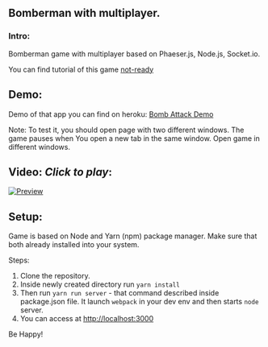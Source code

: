 ## Bomberman with multiplayer.

### Intro:
Bomberman game with multiplayer based on Phaeser.js, Node.js, Socket.io.

You can find tutorial of this game [not-ready](https://not-ready)

## Demo:

Demo of that app you can find on heroku: [Bomb Attack Demo](https://bomb-attack.herokuapp.com/)

Note: To test it, you should open page with two different windows. The game pauses when You open a new tab in the same window. Open game in different windows.

## Video: *Click to play*:
[![Preview](https://raw.githubusercontent.com/DmytroVasin/bomber/master/_readme/intro.png)](https://player.vimeo.com/video/246595375?autoplay=1)

## Setup:
Game is based on Node and Yarn (npm) package manager. Make sure that both already installed into your system.

Steps:
1. Clone the repository.
2. Inside newly created directory run `yarn install`
3. Then run `yarn run server` - that command described inside package.json file. It launch `webpack` in your dev env and then starts `node` server.
4. You can access at [http://localhost:3000](http://localhost:3000)

Be Happy!
